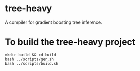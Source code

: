 # tree-heavy 
A compiler for gradient boosting tree inference.

# To build the tree-heavy project
    mkdir build && cd build
    bash ../scripts/gen.sh
    bash ../scripts/build.sh
